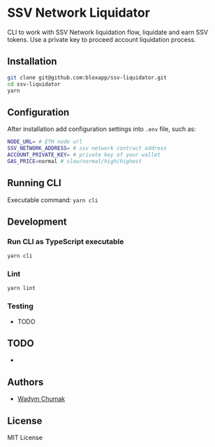 # SSV Network Liquidator

CLI to work with SSV Network liquidation flow, liquidate and earn SSV tokens.
Use a private key to proceed account liquidation process.


## Installation

```sh
git clone git@github.com:bloxapp/ssv-liquidator.git
cd ssv-liquidator
yarn
```

## Configuration

After installation add configuration settings into `.env` file, such as:

```sh
NODE_URL= # ETH node url
SSV_NETWORK_ADDRESS= # ssv network contract address
ACCOUNT_PRIVATE_KEY= # private key of your wallet
GAS_PRICE=normal # slow/normal/high/highest
```

## Running CLI

Executable command:
`yarn cli`

## Development

### Run CLI as TypeScript executable

```bash
yarn cli
```

### Lint

```bash
yarn lint
```

### Testing

* TODO

## TODO

* 

## Authors

* [Wadym Chumak](https://github.com/vadiminc)

## License

MIT License